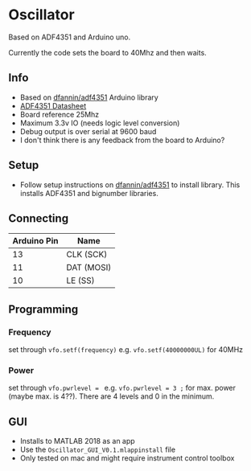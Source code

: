 # Oscillator
Based on ADF4351 and Arduino uno.

Currently the code sets the board to 40Mhz and then waits.

## Info
* Based on [dfannin/adf4351](https://github.com/dfannin/adf4351) Arduino library
* [ADF4351 Datasheet](https://www.analog.com/media/en/technical-documentation/data-sheets/adf4351.pdf)
* Board reference 25Mhz
* Maximum 3.3v IO (needs logic level conversion)
* Debug output is over serial at 9600 baud
* I don't think there is any feedback from the board to Arduino?

## Setup
* Follow setup instructions on [dfannin/adf4351](https://github.com/dfannin/adf4351) to install library. This installs ADF4351 and bignumber libraries.

## Connecting

| Arduino Pin | Name       |
|-------------|------------|
|      13     | CLK (SCK)  |
|      11     | DAT (MOSI) |
|      10     | LE (SS)    |

## Programming
### Frequency
set through `vfo.setf(frequency)` e.g. `vfo.setf(40000000UL)` for 40MHz

### Power
set through `vfo.pwrlevel = ` e.g. `vfo.pwrlevel = 3 ;` for max. power (maybe max. is 4??).
There are 4 levels and 0 in the minimum.

## GUI
* Installs to MATLAB 2018 as an app
* Use the `Oscillator_GUI_V0.1.mlappinstall` file
* Only tested on mac and might require instrument control toolbox
